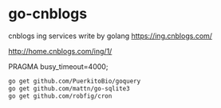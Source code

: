 # go-cnblogs
cnblogs ing services write by golang https://ing.cnblogs.com/

http://home.cnblogs.com/ing/1/

PRAGMA busy_timeout=4000;

```bash
go get github.com/PuerkitoBio/goquery
go get github.com/mattn/go-sqlite3
go get github.com/robfig/cron
```